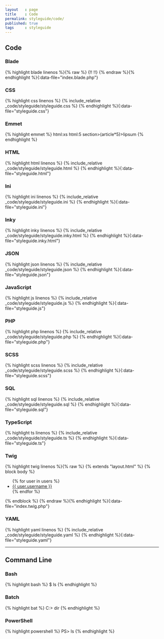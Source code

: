 ```yaml
---
layout   : page
title    : Code
permalink: styleguide/code/
published: true
tags     : styleguide
---
```


Code
----

### Blade

{% highlight blade linenos %}{% raw %}
{!! !!}
{% endraw %}{% endhighlight %}{:data-file="index.blade.php"}

### CSS

{% highlight css linenos %}
{% include_relative _code/styleguide/styleguide.css %}
{% endhighlight %}{:data-file="styleguide.css"}

### Emmet

{% highlight emmet %}
html:xs
html:5
section>(article*5)>lipsum
{% endhighlight %}

### HTML

{% highlight html linenos %}
{% include_relative _code/styleguide/styleguide.html %}
{% endhighlight %}{:data-file="styleguide.html"}

### Ini

{% highlight ini linenos %}
{% include_relative _code/styleguide/styleguide.ini %}
{% endhighlight %}{:data-file="styleguide.ini"}

### Inky

{% highlight inky linenos %}
{% include_relative _code/styleguide/styleguide.inky.html %}
{% endhighlight %}{:data-file="styleguide.inky.html"}


### JSON

{% highlight json linenos %}
{% include_relative _code/styleguide/styleguide.json %}
{% endhighlight %}{:data-file="styleguide.json"}

### JavaScript

{% highlight js linenos %}
{% include_relative _code/styleguide/styleguide.js %}
{% endhighlight %}{:data-file="styleguide.js"}

### PHP

{% highlight php linenos %}
{% include_relative _code/styleguide/styleguide.php %}
{% endhighlight %}{:data-file="styleguide.php"}

### SCSS

{% highlight scss linenos %}
{% include_relative _code/styleguide/styleguide.scss %}
{% endhighlight %}{:data-file="styleguide.scss"}

### SQL

{% highlight sql linenos %}
{% include_relative _code/styleguide/styleguide.sql %}
{% endhighlight %}{:data-file="styleguide.sql"}

### TypeScript

{% highlight ts linenos %}
{% include_relative _code/styleguide/styleguide.ts %}
{% endhighlight %}{:data-file="styleguide.ts"}

### Twig

{% highlight twig linenos %}{% raw %}
{% extends "layout.html" %}
{% block body %}
  <ul>
  {% for user in users %}
    <li><a href="{{ user.url }}">{{ user.username }}</a></li>
  {% endfor %}
  </ul>
{% endblock %}
{% endraw %}{% endhighlight %}{:data-file="index.twig.php"}

### YAML

{% highlight yaml linenos %}
{% include_relative _code/styleguide/styleguide.yaml %}
{% endhighlight %}{:data-file="styleguide.yaml"}

---

Command Line
------------

### Bash

{% highlight bash %}
$ ls
{% endhighlight %}

### Batch

{% highlight bat %}
C:\> dir
{% endhighlight %}

### PowerShell

{% highlight powershell %}
PS> ls
{% endhighlight %}
